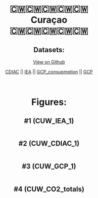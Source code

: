 
<center>
<h1 align="center">
🇨🇼🇨🇼🇨🇼🇨🇼🇨🇼
<br>
Curaçao
<br>
🇨🇼🇨🇼🇨🇼🇨🇼🇨🇼
</h1>
<h2>Datasets:</h2>
<p><a href="https://github.com/dquintani/GreenhouseData/tree/master/country_data/CUW_Curaçao/data">View on Github</a>
<br></p><p><a href="data/CUW_CDIAC.csv">CDIAC</a> || <a href="data/CUW_IEA.csv">IEA</a> || <a href="data/CUW_GCP_consupmption.csv">GCP_consupmption</a> || <a href="data/CUW_GCP.csv">GCP</a></p><p><br></p>
<h1>Figures:</h1><h2>#1 (CUW_IEA_1)</h2>
<p><img alt="" src="figures/CUW_IEA_1.png" /></p><h2>#2 (CUW_CDIAC_1)</h2>
<p><img alt="" src="figures/CUW_CDIAC_1.png" /></p><h2>#3 (CUW_GCP_1)</h2>
<p><img alt="" src="figures/CUW_GCP_1.png" /></p><h2>#4 (CUW_CO2_totals)</h2>
<p><img alt="" src="figures/CUW_CO2_totals.png" /></p>